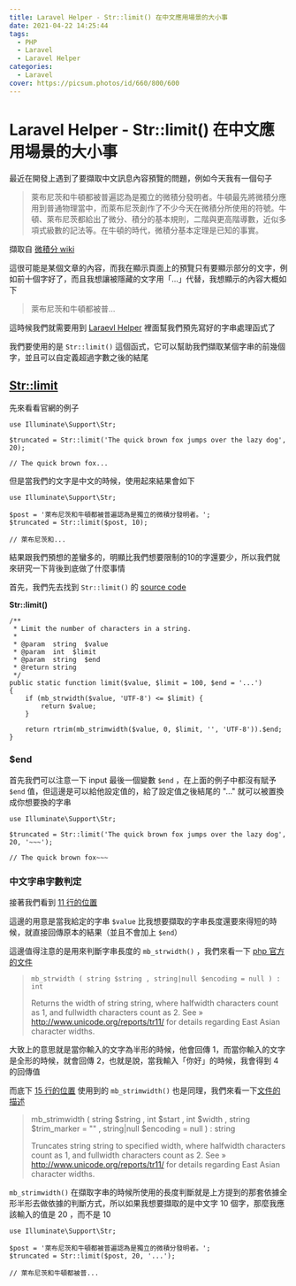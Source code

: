 ```yaml
---
title: Laravel Helper - Str::limit() 在中文應用場景的大小事
date: 2021-04-22 14:25:44
tags:
  - PHP
  - Laravel
  - Laravel Helper
categories:
  - Laravel
cover: https://picsum.photos/id/660/800/600
---
```


# Laravel Helper - Str::limit() 在中文應用場景的大小事

最近在開發上遇到了要擷取中文訊息內容預覽的問題，例如今天我有一個句子

> 萊布尼茨和牛頓都被普遍認為是獨立的微積分發明者。牛頓最先將微積分應用到普通物理當中，而萊布尼茨創作了不少今天在微積分所使用的符號。牛頓、萊布尼茨都給出了微分、積分的基本規則，二階與更高階導數，近似多項式級數的記法等。在牛頓的時代，微積分基本定理是已知的事實。

擷取自 [微積分 wiki](https://zh.wikipedia.org/wiki/%E5%BE%AE%E7%A7%AF%E5%88%86%E5%AD%A6)

這很可能是某個文章的內容，而我在顯示頁面上的預覽只有要顯示部分的文字，例如前十個字好了，而且我想讓被隱藏的文字用「...」代替，我想顯示的內容大概如下

> 萊布尼茨和牛頓都被普...

這時候我們就需要用到 [Laraevl Helper](https://laravel.com/docs/8.x/helpers#introduction) 裡面幫我們預先寫好的字串處理函式了

我們要使用的是 ```Str::limit()``` 這個函式，它可以幫助我們擷取某個字串的前幾個字，並且可以自定義超過字數之後的結尾

## [Str::limit](https://laravel.com/docs/8.x/helpers#method-str-limit)

先來看看官網的例子

```php=
use Illuminate\Support\Str;

$truncated = Str::limit('The quick brown fox jumps over the lazy dog', 20);

// The quick brown fox...
```

但是當我們的文字是中文的時候，使用起來結果會如下

```php=
use Illuminate\Support\Str;

$post = '萊布尼茨和牛頓都被普遍認為是獨立的微積分發明者。';
$truncated = Str::limit($post, 10);

// 萊布尼茨和...
```

結果跟我們預想的差蠻多的，明顯比我們想要限制的10的字還要少，所以我們就來研究一下背後到底做了什麼事情

首先，我們先去找到 ```Str::limit()``` 的 [source code](https://github.com/laravel/framework/blob/8.x/src/Illuminate/Support/Str.php#L344)

**Str::limit()**
```php=
/**
 * Limit the number of characters in a string.
 *
 * @param  string  $value
 * @param  int  $limit
 * @param  string  $end
 * @return string
 */
public static function limit($value, $limit = 100, $end = '...')
{
    if (mb_strwidth($value, 'UTF-8') <= $limit) {
        return $value;
    }

    return rtrim(mb_strimwidth($value, 0, $limit, '', 'UTF-8')).$end;
}
```

### $end

首先我們可以注意一下 input 最後一個變數 ```$end``` ，在上面的例子中都沒有賦予 ```$end``` 值，但這邊是可以給他設定值的，給了設定值之後結尾的 "..." 就可以被置換成你想要換的字串

```php=
use Illuminate\Support\Str;

$truncated = Str::limit('The quick brown fox jumps over the lazy dog', 20, '~~~');

// The quick brown fox~~~
```

### 中文字串字數判定

接著我們看到 [11 行的位置](https://github.com/laravel/framework/blob/8.x/src/Illuminate/Support/Str.php#L346)

這邊的用意是當我給定的字串 ```$value``` 比我想要擷取的字串長度還要來得短的時候，就直接回傳原本的結果（並且不會加上 ```$end```）

這邊值得注意的是用來判斷字串長度的 ```mb_strwidth()``` ，我們來看一下 [php 官方的文件](https://www.php.net/manual/en/function.mb-strwidth.php)

> ```mb_strwidth ( string $string , string|null $encoding = null ) : int```
>
> Returns the width of string string, where halfwidth characters count as 1, and fullwidth characters count as 2. See » http://www.unicode.org/reports/tr11/ for details regarding East Asian character widths.

大致上的意思就是當你輸入的文字為半形的時候，他會回傳 1，而當你輸入的文字是全形的時候，就會回傳 2，也就是說，當我輸入「你好」的時候，我會得到 4 的回傳值

而底下 [15 行的位置](https://github.com/laravel/framework/blob/8.x/src/Illuminate/Support/Str.php#L350) 使用到的 ```mb_strimwidth()``` 也是同理，我們來看一下[文件的描述](https://www.php.net/manual/en/function.mb-strimwidth.php)

> mb_strimwidth ( string $string , int $start , int $width , string $trim_marker = "" , string|null $encoding = null ) : string
>
> Truncates string string to specified width, where halfwidth characters count as 1, and fullwidth characters count as 2. See » http://www.unicode.org/reports/tr11/ for details regarding East Asian character widths.

```mb_strimwidth()``` 在擷取字串的時候所使用的長度判斷就是上方提到的那套依據全形半形去做依據的判斷方式，所以如果我想要擷取的是中文字 10 個字，那麼我應該輸入的值是 20 ，而不是 10

```php=
use Illuminate\Support\Str;

$post = '萊布尼茨和牛頓都被普遍認為是獨立的微積分發明者。';
$truncated = Str::limit($post, 20, '...');

// 萊布尼茨和牛頓都被普...
```
